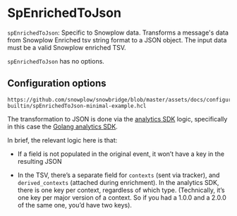 # SpEnrichedToJson

`spEnrichedToJson`: Specific to Snowplow data. Transforms a message's data from Snowplow Enriched tsv string format to a JSON object. The input data must be a valid Snowplow enriched TSV.

`spEnrichedToJson` has no options.

## Configuration options

```hcl reference
https://github.com/snowplow/snowbridge/blob/master/assets/docs/configuration/transformations/snowplow-builtin/spEnrichedToJson-minimal-example.hcl
```

The transformation to JSON is done via the [analytics SDK](/docs/api-reference/analytics-sdk/index.md) logic, specifically in this case the [Golang analytics SDK](/docs/api-reference/analytics-sdk/analytics-sdk-go/index.md).

In brief, the relevant logic here is that:

*   If a field is not populated in the original event, it won’t have a key in the resulting JSON

*   In the TSV, there’s a separate field for `contexts` (sent via tracker), and `derived_contexts` (attached during enrichment). In the analytics SDK, there is one key per context, regardless of which type. (Technically, it’s one key per major version of a context. So if you had a 1.0.0 and a 2.0.0 of the same one, you’d have two keys).
